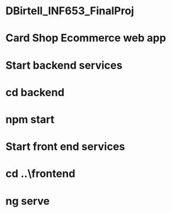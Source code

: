 # DBirtell_INF653_FinalProj
# Card Shop Ecommerce web app

# Start backend services
# cd backend
# npm start

# Start front end services
# cd ..\frontend
# ng serve